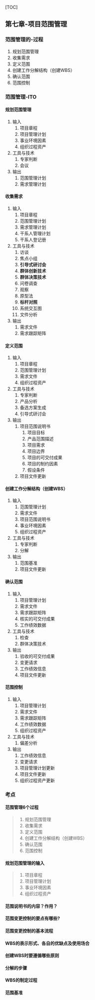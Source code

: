 [TOC]

## 第七章-项目范围管理

### 范围管理的-过程

1. 规划范围管理
2. 收集需求
3. 定义范围
4. 创建工作分解结构（创建WBS）
5. 确认范围
6. 范围控制

### 范围管理-ITO

#### 规划范围管理

1. 输入
   1. 项目章程
   2. 项目管理计划
   3. 事业环境因素
   4. 组织过程资产
2. 工具与技术
   1. 专家判断
   2. 会议
3. 输出
   1. 范围管理计划
   2. 需求管理计划

#### 收集需求

1. 输入
   1. 项目章程
   2. 范围管理计划
   3. 需求管理计划
   4. 干系人管理计划
   5. 干系人登记册
2. 工具与技术
   1. 访谈
   2. 焦点小组
   3. **引导式研讨会**
   4. **群体创新技术**
   5. **群体决策技术**
   6. 问卷调查
   7. 观察
   8. 原型法
   9. **标杆对照**
   10. 系统交互图
   11. 文件分析
3. 输出
   1. 需求文件
   2. 需求跟踪矩阵

#### 定义范围

1. 输入
   1. 项目章程
   2. 范围管理计划
   3. 需求文件
   4. 组织过程资产
2. 工具与技术
   1. 专家判断
   2. 产品分析
   3. 备选方案生成
   4. 引导式研讨会
3. 输出
   1. 项目范围说明书
      1. 项目目标
      2. 产品范围描述
      3. 项目需求
      4. 项目边界
      5. 项目的可交付成果
      6. 项目的制约因素
      7. 假设条件
   2. 项目文件更新

#### 创建工作分解结构（创建WBS）

1. 输入
   1. 范围管理计划
   2. 需求文件
   3. 项目范围说明书
   4. 事业环境因素
   5. 组织过程资产
2. 工具与技术
   1. 专家判断
   2. 分解
3. 输出
   1. 范围基准
   2. 项目文件更新

#### 确认范围

1. 输入
   1. 项目管理计划
   2. 需求文件
   3. 需求跟踪矩阵
   4. 核实的可交付成果
   5. 工作绩效数据
2. 工具与技术
   1. 检查
   2. 群体决策技术
3. 输出
   1. 验收的可交付成果
   2. 变更请求
   3. 工作绩效信息
   4. 项目文件更新

#### 范围控制

1. 输入
   1. 项目管理计划
   2. 需求文件
   3. 需求跟踪矩阵
   4. 工作绩效数据
   5. 组织过程资产
2. 工具与技术
   1. 偏差分析
3. 输出
   1. 工作绩效信息
   2. 变更请求
   3. 项目管理计划更新
   4. 项目文件更新
   5. 组织过程资产更新

### 考点

#### 范围管理6个过程

> 1. 规划范围管理
> 2. 收集需求
> 3. 定义范围
> 4. 创建工作分解结构（创建WBS）
> 5. 确认范围
> 6. 范围控制

#### 规划范围管理的输入

> 1. 项目章程
> 2. 项目管理计划
> 3. 事业环境因素
> 4. 组织过程资产

#### 范围说明书的内容？作用？

#### 范围变更控制的要点有哪些?

#### 范围变更控制的基本流程

#### WBS的表示形式、各自的优缺点及使用场合

#### 创建WBS时要遵循哪些原则

#### 分解的步骤

#### WBS的制定过程

#### 范围基准

